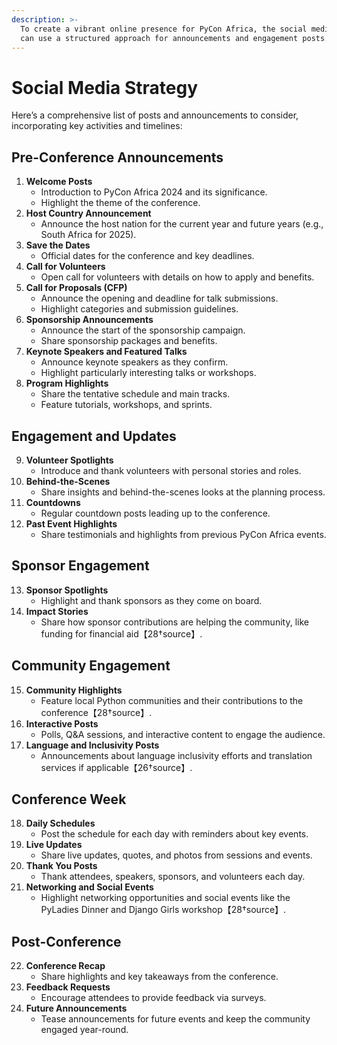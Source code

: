```yaml
---
description: >-
  To create a vibrant online presence for PyCon Africa, the social media team
  can use a structured approach for announcements and engagement posts.
---
```


# Social Media Strategy

Here’s a comprehensive list of posts and announcements to consider, incorporating key activities and timelines:

## Pre-Conference Announcements

1. **Welcome Posts**
   * Introduction to PyCon Africa 2024 and its significance.
   * Highlight the theme of the conference.
2. **Host Country Announcement**
   * Announce the host nation for the current year and future years (e.g., South Africa for 2025).
3. **Save the Dates**
   * Official dates for the conference and key deadlines.
4. **Call for Volunteers**
   * Open call for volunteers with details on how to apply and benefits.
5. **Call for Proposals (CFP)**
   * Announce the opening and deadline for talk submissions.
   * Highlight categories and submission guidelines.
6. **Sponsorship Announcements**
   * Announce the start of the sponsorship campaign.
   * Share sponsorship packages and benefits.
7. **Keynote Speakers and Featured Talks**
   * Announce keynote speakers as they confirm.
   * Highlight particularly interesting talks or workshops.
8. **Program Highlights**
   * Share the tentative schedule and main tracks.
   * Feature tutorials, workshops, and sprints.

## Engagement and Updates

9. **Volunteer Spotlights**
   * Introduce and thank volunteers with personal stories and roles.
10. **Behind-the-Scenes**
    * Share insights and behind-the-scenes looks at the planning process.
11. **Countdowns**
    * Regular countdown posts leading up to the conference.
12. **Past Event Highlights**
    * Share testimonials and highlights from previous PyCon Africa events.

## Sponsor Engagement

13. **Sponsor Spotlights**
    * Highlight and thank sponsors as they come on board.
14. **Impact Stories**
    * Share how sponsor contributions are helping the community, like funding for financial aid【28†source】.

## Community Engagement

15. **Community Highlights**
    * Feature local Python communities and their contributions to the conference【28†source】.
16. **Interactive Posts**
    * Polls, Q\&A sessions, and interactive content to engage the audience.
17. **Language and Inclusivity Posts**
    * Announcements about language inclusivity efforts and translation services if applicable【26†source】.

## Conference Week

18. **Daily Schedules**
    * Post the schedule for each day with reminders about key events.
19. **Live Updates**
    * Share live updates, quotes, and photos from sessions and events.
20. **Thank You Posts**
    * Thank attendees, speakers, sponsors, and volunteers each day.
21. **Networking and Social Events**
    * Highlight networking opportunities and social events like the PyLadies Dinner and Django Girls workshop【28†source】.

## Post-Conference

22. **Conference Recap**
    * Share highlights and key takeaways from the conference.
23. **Feedback Requests**
    * Encourage attendees to provide feedback via surveys.
24. **Future Announcements**
    * Tease announcements for future events and keep the community engaged year-round.

